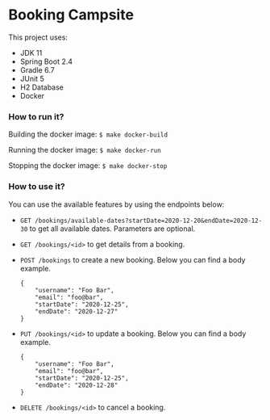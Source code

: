 # Booking Campsite

This project uses:
- JDK 11
- Spring Boot 2.4
- Gradle 6.7
- JUnit 5
- H2 Database
- Docker

### How to run it?

 Building the docker image: `$ make docker-build`
 
 Running the docker image: `$ make docker-run`
 
 Stopping the docker image: `$ make docker-stop`
 
### How to use it?

You can use the available features by using the endpoints below:

- `GET /bookings/available-dates?startDate=2020-12-20&endDate=2020-12-30` to get all available dates.
Parameters are optional.

- `GET /bookings/<id>` to get details from a booking.

- `POST /bookings` to create a new booking. Below you can find a body example.
    ```
    {
        "username": "Foo Bar",
        "email": "foo@bar",
        "startDate": "2020-12-25",
        "endDate": "2020-12-27"
    }
    ``` 

- `PUT /bookings/<id>` to update a booking. Below you can find a body example.
    ```
    {
        "username": "Foo Bar",
        "email": "foo@bar",
        "startDate": "2020-12-25",
        "endDate": "2020-12-28"
    }
    ```

- `DELETE /bookings/<id>` to cancel a booking.
